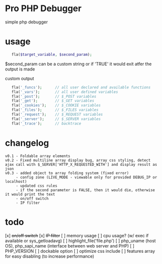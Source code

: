 Pro PHP Debugger
=========

simple php debugger

usage
=========

 ```php
    fla($target_variable, $second_param);
```

$second_param can be a custom string or if 'TRUE' it would exit atfer the output is made

 custom output
 
 ```php
    fla('_funcs');		// all user declared and available functions
    fla('_vars');		// all user defined variables
    fla('_post');   	// $_POST variables
    fla('_get');    	// $_GET variables
    fla('_cookies');	// $_COOKIE variables
    fla('_files');   	// $_FILES variables
    fla('_request'); 	// $_REQUEST variables
    fla('_server');  	// $_SERVER variables
    fla('_trace');   	// backtrace
```

changelog
=========

    v0.1 - Foldable array elements
    v0.2 - Fixed multiline array display bug, array css styling, detect ajax call with $_SERVER['HTTP_X_REQUESTED_WITH'] and display result as json
    v0.3 - added object to array folding system (fixed error)
         - config zone (LIVE_MODE - viewable only for provided DEBUG_IP or localhost)
         - updated css rules
         - if the second parameter is FALSE, then it would die, otherwise it would print the text
         - on/off switch
         - IP filter

todo
=========
 [x] ~~on/off switch~~
 [x] ~~IP filter~~
 [ ] memory usage
 [ ] cpu usage? (w/ exec if available or sys_getloadavg)
 [ ] highlight_file('file.php')
 [ ] php_uname (host OS), php_sapi_name (interface between web server and PHP)
 [ ] PHP_VERSION
 [ ] dockable option
 [ ] optimize css include
 [ ] features array for easy disabling (to increase performance)